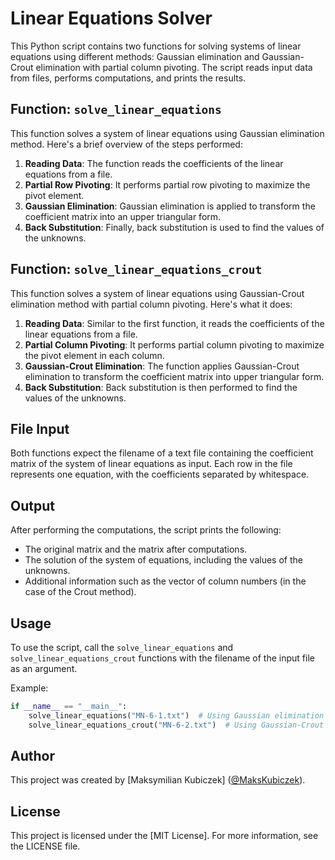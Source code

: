 # Linear Equations Solver

This Python script contains two functions for solving systems of linear equations using different methods: Gaussian elimination and Gaussian-Crout elimination with partial column pivoting. The script reads input data from files, performs computations, and prints the results.

## Function: `solve_linear_equations`

This function solves a system of linear equations using Gaussian elimination method. Here's a brief overview of the steps performed:

1. **Reading Data**: The function reads the coefficients of the linear equations from a file.
2. **Partial Row Pivoting**: It performs partial row pivoting to maximize the pivot element.
3. **Gaussian Elimination**: Gaussian elimination is applied to transform the coefficient matrix into an upper triangular form.
4. **Back Substitution**: Finally, back substitution is used to find the values of the unknowns.

## Function: `solve_linear_equations_crout`

This function solves a system of linear equations using Gaussian-Crout elimination method with partial column pivoting. Here's what it does:

1. **Reading Data**: Similar to the first function, it reads the coefficients of the linear equations from a file.
2. **Partial Column Pivoting**: It performs partial column pivoting to maximize the pivot element in each column.
3. **Gaussian-Crout Elimination**: The function applies Gaussian-Crout elimination to transform the coefficient matrix into upper triangular form.
4. **Back Substitution**: Back substitution is then performed to find the values of the unknowns.

## File Input

Both functions expect the filename of a text file containing the coefficient matrix of the system of linear equations as input. Each row in the file represents one equation, with the coefficients separated by whitespace.

## Output

After performing the computations, the script prints the following:

- The original matrix and the matrix after computations.
- The solution of the system of equations, including the values of the unknowns.
- Additional information such as the vector of column numbers (in the case of the Crout method).

## Usage

To use the script, call the `solve_linear_equations` and `solve_linear_equations_crout` functions with the filename of the input file as an argument.

Example:

```python
if __name__ == "__main__":
    solve_linear_equations("MN-6-1.txt")  # Using Gaussian elimination method
    solve_linear_equations_crout("MN-6-2.txt")  # Using Gaussian-Crout method
```

## Author

This project was created by [Maksymilian Kubiczek] ([@MaksKubiczek](https://github.com/MaksKubiczek)).

## License

This project is licensed under the [MIT License]. For more information, see the LICENSE file.
